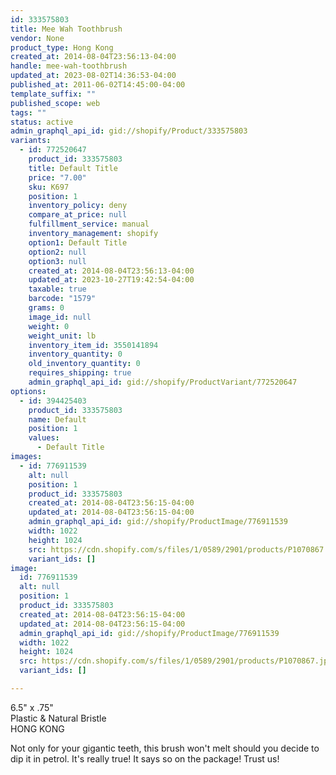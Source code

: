 ```yaml
---
id: 333575803
title: Mee Wah Toothbrush
vendor: None
product_type: Hong Kong
created_at: 2014-08-04T23:56:13-04:00
handle: mee-wah-toothbrush
updated_at: 2023-08-02T14:36:53-04:00
published_at: 2011-06-02T14:45:00-04:00
template_suffix: ""
published_scope: web
tags: ""
status: active
admin_graphql_api_id: gid://shopify/Product/333575803
variants:
  - id: 772520647
    product_id: 333575803
    title: Default Title
    price: "7.00"
    sku: K697
    position: 1
    inventory_policy: deny
    compare_at_price: null
    fulfillment_service: manual
    inventory_management: shopify
    option1: Default Title
    option2: null
    option3: null
    created_at: 2014-08-04T23:56:13-04:00
    updated_at: 2023-10-27T19:42:54-04:00
    taxable: true
    barcode: "1579"
    grams: 0
    image_id: null
    weight: 0
    weight_unit: lb
    inventory_item_id: 3550141894
    inventory_quantity: 0
    old_inventory_quantity: 0
    requires_shipping: true
    admin_graphql_api_id: gid://shopify/ProductVariant/772520647
options:
  - id: 394425403
    product_id: 333575803
    name: Default
    position: 1
    values:
      - Default Title
images:
  - id: 776911539
    alt: null
    position: 1
    product_id: 333575803
    created_at: 2014-08-04T23:56:15-04:00
    updated_at: 2014-08-04T23:56:15-04:00
    admin_graphql_api_id: gid://shopify/ProductImage/776911539
    width: 1022
    height: 1024
    src: https://cdn.shopify.com/s/files/1/0589/2901/products/P1070867.jpeg?v=1407210975
    variant_ids: []
image:
  id: 776911539
  alt: null
  position: 1
  product_id: 333575803
  created_at: 2014-08-04T23:56:15-04:00
  updated_at: 2014-08-04T23:56:15-04:00
  admin_graphql_api_id: gid://shopify/ProductImage/776911539
  width: 1022
  height: 1024
  src: https://cdn.shopify.com/s/files/1/0589/2901/products/P1070867.jpeg?v=1407210975
  variant_ids: []

---
```


6.5" x .75"  
Plastic & Natural Bristle  
HONG KONG

Not only for your gigantic teeth, this brush won't melt should you decide to dip it in petrol. It's really true! It says so on the package! Trust us!